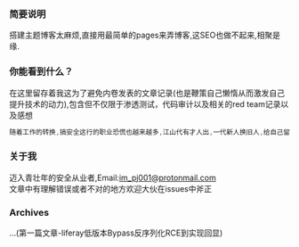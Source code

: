 ### 简要说明
  搭建主题博客太麻烦,直接用最简单的pages来弄博客,这SEO也做不起来,相聚是缘.
  
### 你能看到什么？
  在这里留存着我这为了避免内卷发表的文章记录(也是鞭策自己懒惰从而激发自己提升技术的动力),包含但不仅限于渗透测试，代码审计以及相关的red team记录以及感想  
  
  ```c++
  随着工作的转换,搞安全这行的职业恐慌也越来越多,江山代有才人出,一代新人换旧人,给自己留点痕迹也挺好  
  ```
### 关于我
  迈入青壮年的安全从业者,Email:im_pj001@protonmail.com  
  文章中有理解错误或者不对的地方欢迎大伙在issues中斧正

### Archives
  ...(第一篇文章-liferay低版本Bypass反序列化RCE到实现回显)
